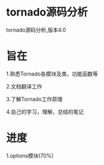 # tornado源码分析
tornado源码分析,版本4.0

# 旨在
1.熟悉Tornado各模块及类，功能函数等

2.文档翻译工作

3.了解Tornado工作原理

4.自己的学习，理解，总结的笔记

# 进度
1.options模块(70%)


